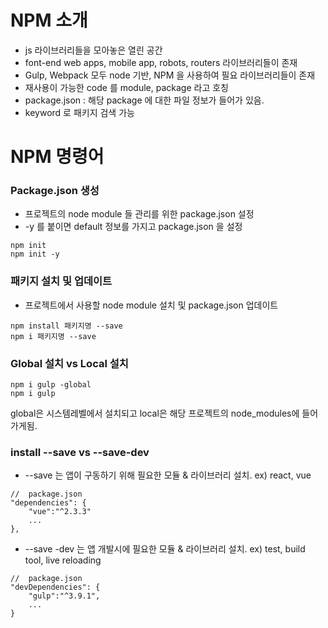 # NPM 소개

- js 라이브러리들을 모아놓은 열린 공간
- font-end web apps, mobile app, robots, routers 라이브러리들이 존재
- Gulp, Webpack 모두 node 기반, NPM 을 사용하여 필요 라이브러리들이 존재
- 재사용이 가능한 code 를 module, package 라고 호칭
- package.json : 해당 package 에 대한 파일 정보가 들어가 있음.
- keyword 로 패키지 검색 가능 

# NPM 명령어

### Package.json 생성

- 프로젝트의 node module 들 관리를 위한 package.json 설정
- -y 를 붙이면 default 정보를 가지고 package.json 을 설정

```
npm init
npm init -y
```

### 패키지 설치 및 업데이트

- 프로젝트에서 사용할 node module 설치 및 package.json 업데이트

```
npm install 패키지명 --save
npm i 패키지명 --save
```

### Global 설치 vs Local 설치

```
npm i gulp -global
npm i gulp
```

global은 시스템레벨에서 설치되고 local은 해당 프로젝트의 node_modules에 들어가게됨.

### install --save vs --save-dev

- --save 는 앱이 구동하기 위해 필요한 모듈 & 라이브러리 설치. ex) react, vue

```
//  package.json
"dependencies": {
    "vue":"^2.3.3"
    ...
},
```

- --save -dev 는 앱 개발시에 필요한 모듈 & 라이브러리 설치. ex) test, build tool, live reloading

```
//  package.json
"devDependencies": {
    "gulp":"^3.9.1",
    ...
}
```